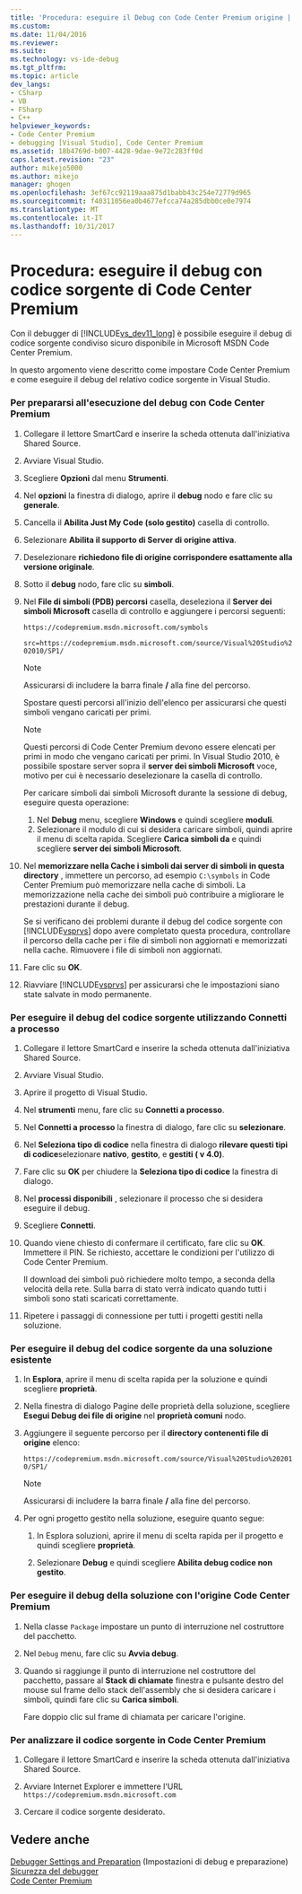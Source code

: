 ```yaml
---
title: 'Procedura: eseguire il Debug con Code Center Premium origine | Documenti Microsoft'
ms.custom: 
ms.date: 11/04/2016
ms.reviewer: 
ms.suite: 
ms.technology: vs-ide-debug
ms.tgt_pltfrm: 
ms.topic: article
dev_langs:
- CSharp
- VB
- FSharp
- C++
helpviewer_keywords:
- Code Center Premium
- debugging [Visual Studio], Code Center Premium
ms.assetid: 18b4769d-b007-4428-9dae-9e72c283ff0d
caps.latest.revision: "23"
author: mikejo5000
ms.author: mikejo
manager: ghogen
ms.openlocfilehash: 3ef67cc92119aaa875d1babb43c254e72779d965
ms.sourcegitcommit: f40311056ea0b4677efcca74a285dbb0ce0e7974
ms.translationtype: MT
ms.contentlocale: it-IT
ms.lasthandoff: 10/31/2017
---
```

# <a name="how-to-debug-with-code-center-premium-source"></a>Procedura: eseguire il debug con codice sorgente di Code Center Premium
Con il debugger di [!INCLUDE[vs_dev11_long](../data-tools/includes/vs_dev11_long_md.md)] è possibile eseguire il debug di codice sorgente condiviso sicuro disponibile in Microsoft MSDN Code Center Premium.  
  
 In questo argomento viene descritto come impostare Code Center Premium e come eseguire il debug del relativo codice sorgente in Visual Studio.  
  
### <a name="to-prepare-for-debugging-with-code-center-premium"></a>Per prepararsi all'esecuzione del debug con Code Center Premium  
  
1.  Collegare il lettore SmartCard e inserire la scheda ottenuta dall'iniziativa Shared Source.  
  
2.  Avviare Visual Studio.  
  
3.  Scegliere **Opzioni** dal menu **Strumenti**.  
  
4.  Nel **opzioni** la finestra di dialogo, aprire il **debug** nodo e fare clic su **generale**.  
  
5.  Cancella il **Abilita Just My Code (solo gestito)** casella di controllo.  
  
6.  Selezionare **Abilita il supporto di Server di origine attiva**.  
  
7.  Deselezionare **richiedono file di origine corrispondere esattamente alla versione originale**.  
  
8.  Sotto il **debug** nodo, fare clic su **simboli**.  
  
9. Nel **File di simboli (PDB) percorsi** casella, deseleziona il **Server dei simboli Microsoft** casella di controllo e aggiungere i percorsi seguenti:  
  
     `https://codepremium.msdn.microsoft.com/symbols`  
  
     `src=https://codepremium.msdn.microsoft.com/source/Visual%20Studio%202010/SP1/`  
  
    > [!NOTE]
    >  Assicurarsi di includere la barra finale **/**  alla fine del percorso.  
  
     Spostare questi percorsi all'inizio dell'elenco per assicurarsi che questi simboli vengano caricati per primi.  
  
    > [!NOTE]
    >  Questi percorsi di Code Center Premium devono essere elencati per primi in modo che vengano caricati per primi. In Visual Studio 2010, è possibile spostare server sopra il **server dei simboli Microsoft** voce, motivo per cui è necessario deselezionare la casella di controllo.  
    >   
    >  Per caricare simboli dai simboli Microsoft durante la sessione di debug, eseguire questa operazione:  
    >   
    >  1.  Nel **Debug** menu, scegliere **Windows** e quindi scegliere **moduli**.  
    > 2.  Selezionare il modulo di cui si desidera caricare simboli, quindi aprire il menu di scelta rapida. Scegliere **Carica simboli da** e quindi scegliere **server dei simboli Microsoft**.  
  
10. Nel **memorizzare nella Cache i simboli dai server di simboli in questa directory** , immettere un percorso, ad esempio `C:\symbols` in Code Center Premium può memorizzare nella cache di simboli. La memorizzazione nella cache dei simboli può contribuire a migliorare le prestazioni durante il debug.  
  
     Se si verificano dei problemi durante il debug del codice sorgente con [!INCLUDE[vsprvs](../code-quality/includes/vsprvs_md.md)] dopo avere completato questa procedura, controllare il percorso della cache per i file di simboli non aggiornati e memorizzati nella cache. Rimuovere i file di simboli non aggiornati.  
  
11. Fare clic su **OK**.  
  
12. Riavviare [!INCLUDE[vsprvs](../code-quality/includes/vsprvs_md.md)] per assicurarsi che le impostazioni siano state salvate in modo permanente.  
  
### <a name="to-debug-your-source-code-using-attach-to-process"></a>Per eseguire il debug del codice sorgente utilizzando Connetti a processo  
  
1.  Collegare il lettore SmartCard e inserire la scheda ottenuta dall'iniziativa Shared Source.  
  
2.  Avviare Visual Studio.  
  
3.  Aprire il progetto di Visual Studio.  
  
4.  Nel **strumenti** menu, fare clic su **Connetti a processo**.  
  
5.  Nel **Connetti a processo** la finestra di dialogo, fare clic su **selezionare**.  
  
6.  Nel **Seleziona tipo di codice** nella finestra di dialogo **rilevare questi tipi di codice**selezionare **nativo**, **gestito**, e **gestiti ( v 4.0)**.  
  
7.  Fare clic su **OK** per chiudere la **Seleziona tipo di codice** la finestra di dialogo.  
  
8.  Nel **processi disponibili** , selezionare il processo che si desidera eseguire il debug.  
  
9. Scegliere **Connetti**.  
  
10. Quando viene chiesto di confermare il certificato, fare clic su **OK**. Immettere il PIN. Se richiesto, accettare le condizioni per l'utilizzo di Code Center Premium.  
  
     Il download dei simboli può richiedere molto tempo, a seconda della velocità della rete. Sulla barra di stato verrà indicato quando tutti i simboli sono stati scaricati correttamente.  
  
11. Ripetere i passaggi di connessione per tutti i progetti gestiti nella soluzione.  
  
### <a name="to-debug-source-code-from-an-existing-solution"></a>Per eseguire il debug del codice sorgente da una soluzione esistente  
  
1.  In **Esplora**, aprire il menu di scelta rapida per la soluzione e quindi scegliere **proprietà**.  
  
2.  Nella finestra di dialogo Pagine delle proprietà della soluzione, scegliere **Esegui Debug dei file di origine** nel **proprietà comuni** nodo.  
  
3.  Aggiungere il seguente percorso per il **directory contenenti file di origine** elenco:  
  
     `https://codepremium.msdn.microsoft.com/source/Visual%20Studio%202010/SP1/`  
  
    > [!NOTE]
    >  Assicurarsi di includere la barra finale **/**  alla fine del percorso.  
  
4.  Per ogni progetto gestito nella soluzione, eseguire quanto segue:  
  
    1.  In Esplora soluzioni, aprire il menu di scelta rapida per il progetto e quindi scegliere **proprietà**.  
  
    2.  Selezionare **Debug** e quindi scegliere **Abilita debug codice non gestito**.  
  
### <a name="to-debug-your-solution-with-code-center-premium-source"></a>Per eseguire il debug della soluzione con l'origine Code Center Premium  
  
1.  Nella classe `Package` impostare un punto di interruzione nel costruttore del pacchetto.  
  
2.  Nel `Debug` menu, fare clic su **Avvia debug**.  
  
3.  Quando si raggiunge il punto di interruzione nel costruttore del pacchetto, passare al **Stack di chiamate** finestra e pulsante destro del mouse sul frame dello stack dell'assembly che si desidera caricare i simboli, quindi fare clic su **Carica simboli**.  
  
     Fare doppio clic sul frame di chiamata per caricare l'origine.  
  
### <a name="to-browse-source-code-on-code-center-premium"></a>Per analizzare il codice sorgente in Code Center Premium  
  
1.  Collegare il lettore SmartCard e inserire la scheda ottenuta dall'iniziativa Shared Source.  
  
2.  Avviare Internet Explorer e immettere l'URL `https://codepremium.msdn.microsoft.com`  
  
3.  Cercare il codice sorgente desiderato.  
  
## <a name="see-also"></a>Vedere anche  
 [Debugger Settings and Preparation](../debugger/debugger-settings-and-preparation.md)  (Impostazioni di debug e preparazione)  
 [Sicurezza del debugger](../debugger/debugger-security.md)   
 [Code Center Premium](http://www.microsoft.com/resources/sharedsource/ccp.mspx)
